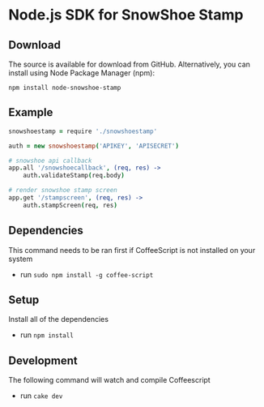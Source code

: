 # Node.js SDK for SnowShoe Stamp

## Download
The source is available for download from GitHub. Alternatively, you can install using Node Package Manager (npm):

`npm install node-snowshoe-stamp`

## Example
```coffeescript
snowshoestamp = require './snowshoestamp'

auth = new snowshoestamp('APIKEY', 'APISECRET')

# snowshoe api callback
app.all '/snowshoecallback', (req, res) ->
	auth.validateStamp(req.body)

# render snowshoe stamp screen
app.get '/stampscreen', (req, res) ->
	auth.stampScreen(req, res)
```
## Dependencies

This command needs to be ran first if CoffeeScript is not installed on your system

* run `sudo npm install -g coffee-script`

## Setup

Install all of the dependencies

* run `npm install`

## Development

The following command will watch and compile Coffeescript
* run `cake dev`


